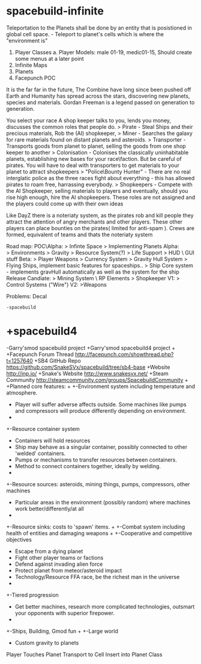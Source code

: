 spacebuild-infinite
===================


Teleportation to the Planets shall be done by an entity that is posistioned in global cell space. 
	- Teleport to planet's cells which is where the "environment is"

	
1. Player Classes
	a. Player Models: male 01-19, medic01-15, Should create some menus at a later point
2. Infinite Maps
3. Planets
4. Facepunch POC

It is the far far in the future, The Combine have long since been pushed off Earth and Humanity has spread across the stars, discovering new planets, species and materials. Gordan Freeman is a legend passed on generation to generation. 

You select your race
A shop keeper talks to you, lends you money, discusses the common roles that people do.
	> Pirate - Steal Ships and their precious materials, Rob the (AI) shopkeeper, 
	> Miner - Searches the galaxy for rare materials found on distant planets and asteroids. 
	> Transporter - Transports goods from planet to planet, selling the goods from one shop keeper to another 
	> Colonisation - Colonises the classically uninhabitable planets, establishing new bases for your race\faction. But be careful of pirates. You will have to deal with transporters to get materials to your planet to attract shopkeepers
	> "Police\Bounty Hunter" - There are no real interglatic police as the three races fight about everything - this has allowed pirates to roam free, harrassing everybody. 
	> Shopkeepers - Compete with the AI Shopkeeper, selling materials to players and eventually, should you rise high enough, hire the AI shopkeepers.
These roles are not assigned and the players could come up with their own ideas 
	
Like DayZ there is a noteriaty system, as the pirates rob and kill people they attract the attention of angry merchants and other players. These other players can place bounties on the pirates( limited for anti-spam ). 
Crews are formed, equivalent of teams and thats the noteriaty system 

Road map:
POC\Alpha: 	> Infinte Space
			> Implementing Planets
Alpha:	
			> Environments
				> Gravity
				> Resource System(?) 
				> Life Support 
			> HUD \ GUI stuff
Beta: 
			> Player Weapons
			> Currency System
			> Gravity Hull System
			> Flying Ships, implement basic features for spaceships.. 
				> Ship Core system - implements gravHull automatically as well as the system for the ship
Release Candiate:
			> Mining System \ RP Elements
			> Shopkeeper
V1:
			> Control Systems ("Wire")
V2:
			>Weapons
			
Problems:
	Decal
	
	-spacebuild
 +spacebuild4
  ==========
  
 -Garry'smod spacebuild project
 +Garry'smod spacebuild4 project
 +
 +Facepunch Forum Thread http://facepunch.com/showthread.php?t=1257640
 +SB4 GitHub Repo https://github.com/SnakeSVx/spacebuild/tree/sb4-base
 +Website http://inp.io/
 +Snake's Website http://www.snakesvx.net/
 +Steam Community http://steamcommunity.com/groups/SpacebuildCommunity
 +
 +Planned core features:
 +
 +-Environment system including temperature and atmosphere.
 +  Player will suffer adverse affects outside. Some machines like pumps and compressors will produce differently depending on environment.
 +
 +-Resource container system
 +  Containers will hold resources
 +  Ship may behave as a singular container, possibly connected to other 'welded' containers.
 +  Pumps or mechanisms to transfer resources between containers.
 +  Method to connect containers together, ideally by welding.
 +  
 +-Resource sources: asteroids, mining things, pumps, compressors, other machines
 +  Particular areas in the environment (possibly random) where machines work better/differently/at all
 +
 +-Resource sinks: costs to 'spawn' items.
 +
 +-Combat system including health of entities and damaging weapons
 +
 +-Cooperative and competitive objectives
 +  Escape from a dying planet
 +  Fight other player teams or factions
 +  Defend against invading alien force
 +  Protect planet from meteor/asteroid impact
 +  Technology/Resource FFA race, be the richest man in the universe
 +  
 +-Tiered progression
 +  Get better machines, research more complicated technologies, outsmart your opponents with superior firepower.
 +  
 +-Ships, Building, Gmod fun
 +
 +-Large world
 +  Custom gravity to planets
 
 
 
 
 
 
 
 
 
 
 
 
 Player Touches Planet
 Transport to Cell
 Insert into Planet Class

 
